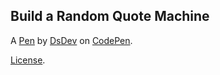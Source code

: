Build a Random Quote Machine
----------------------------


A [Pen](https://codepen.io/dsDeveloper/pen/VwoKEJg) by [DsDev](https://codepen.io/dsDeveloper) on [CodePen](https://codepen.io).

[License](https://codepen.io/license/pen/VwoKEJg).